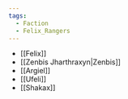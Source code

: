 ```yaml
---
tags:
  - Faction
  - Felix_Rangers
---
```

- [[Felix]]
- [[Zenbis Jharthraxyn|Zenbis]]
- [[Argiel]]
- [[Ufeli]]
- [[Shakax]]